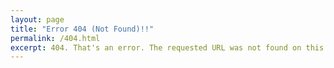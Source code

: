 ```yaml
---
layout: page
title: "Error 404 (Not Found)!!"
permalink: /404.html
excerpt: 404. That's an error. The requested URL was not found on this server. That's all we know.
---
```


<script type="text/javascript" src="//qzonestyle.gtimg.cn/qzone/hybrid/app/404/search_children.js" charset="utf-8"></script>
